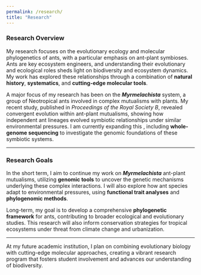 ```yaml
---
permalink: /research/
title: "Research"
---
```

### Research Overview

My research focuses on the evolutionary ecology and molecular phylogenetics of ants, with a particular emphasis on ant-plant symbioses. Ants are key ecosystem engineers, and understanding their evolutionary and ecological roles sheds light on biodiversity and ecosystem dynamics. My work has explored these relationships through a combination of **natural history**, **systematics**, and **cutting-edge molecular tools**.

A major focus of my research has been on the ***Myrmelachista*** system, a group of Neotropical ants involved in complex mutualisms with plants. My recent study, published in *Proceedings of the Royal Society B*, revealed convergent evolution within ant-plant mutualisms, showing how independent ant lineages evolved symbiotic relationships under similar environmental pressures. I am currently expanding this , including **whole-genome sequencing** to investigate the genomic foundations of these symbiotic systems.

---

### Research Goals

In the short term, I aim to continue my work on ***Myrmelachista*** ant-plant mutualisms, utilizing **genomic tools** to uncover the genetic mechanisms underlying these complex interactions. I will also explore how ant species adapt to environmental pressures, using **functional trait analyses** and **phylogenomic methods**.

Long-term, my goal is to develop a comprehensive **phylogenetic framework** for ants, contributing to broader ecological and evolutionary studies. This research will also inform conservation strategies for tropical ecosystems under threat from climate change and urbanization.

---

At my future academic institution, I plan on combining evolutionary biology with cutting-edge molecular approaches, creating a vibrant research program that fosters student involvement and advances our understanding of biodiversity.
